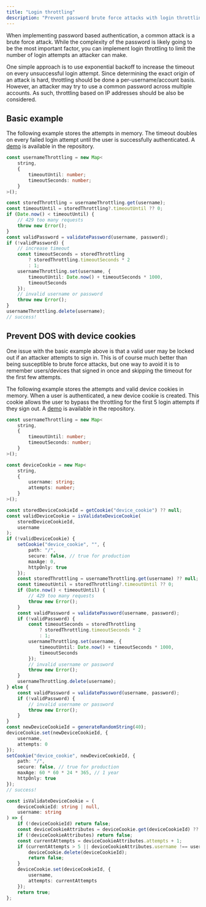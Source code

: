 ```yaml
---
title: "Login throttling"
description: "Prevent password brute force attacks with login throttling"
---
```


When implementing password based authentication, a common attack is a brute force attack. While the complexity of the password is likely going to be the most important factor, you can implement login throttling to limit the number of login attempts an attacker can make.

One simple approach is to use exponential backoff to increase the timeout on every unsuccessful login attempt. Since determining the exact origin of an attack is hard, throttling should be done a per-username/account basis. However, an attacker may try to use a common password across multiple accounts. As such, throttling based on IP addresses should be also be considered.

## Basic example

The following example stores the attempts in memory. The timeout doubles on every failed login attempt until the user is successfully authenticated. A [demo](https://github.com/pilcrowOnPaper/lucia/tree/main/examples/other/login-throttling) is available in the repository.

```ts
const usernameThrottling = new Map<
	string,
	{
		timeoutUntil: number;
		timeoutSeconds: number;
	}
>();
```

```ts
const storedThrottling = usernameThrottling.get(username);
const timeoutUntil = storedThrottling?.timeoutUntil ?? 0;
if (Date.now() < timeoutUntil) {
	// 429 too many requests
	throw new Error();
}
const validPassword = validatePassword(username, password);
if (!validPassword) {
	// increase timeout
	const timeoutSeconds = storedThrottling
		? storedThrottling.timeoutSeconds * 2
		: 1;
	usernameThrottling.set(username, {
		timeoutUntil: Date.now() + timeoutSeconds * 1000,
		timeoutSeconds
	});
	// invalid username or password
	throw new Error();
}
usernameThrottling.delete(username);
// success!
```

## Prevent DOS with device cookies

One issue with the basic example above is that a valid user may be locked out if an attacker attempts to sign in. This is of course much better than being susceptible to brute force attacks, but one way to avoid it is to remember users/devices that signed in once and skipping the timeout for the first few attempts.

The following example stores the attempts and valid device cookies in memory. When a user is authenticated, a new device cookie is created. This cookie allows the user to bypass the throttling for the first 5 login attempts if they sign out. A [demo](https://github.com/pilcrowOnPaper/lucia/tree/main/examples/other/login-throtting-device-cookie) is available in the repository.

```ts
const usernameThrottling = new Map<
	string,
	{
		timeoutUntil: number;
		timeoutSeconds: number;
	}
>();

const deviceCookie = new Map<
	string,
	{
		username: string;
		attempts: number;
	}
>();
```

```ts
const storedDeviceCookieId = getCookie("device_cookie") ?? null;
const validDeviceCookie = isValidateDeviceCookie(
	storedDeviceCookieId,
	username
);
if (!validDeviceCookie) {
	setCookie("device_cookie", "", {
		path: "/",
		secure: false, // true for production
		maxAge: 0,
		httpOnly: true
	});
	const storedThrottling = usernameThrottling.get(username) ?? null;
	const timeoutUntil = storedThrottling?.timeoutUntil ?? 0;
	if (Date.now() < timeoutUntil) {
		// 429 too many requests
		throw new Error();
	}
	const validPassword = validatePassword(username, password);
	if (!validPassword) {
		const timeoutSeconds = storedThrottling
			? storedThrottling.timeoutSeconds * 2
			: 1;
		usernameThrottling.set(username, {
			timeoutUntil: Date.now() + timeoutSeconds * 1000,
			timeoutSeconds
		});
		// invalid username or password
		throw new Error();
	}
	usernameThrottling.delete(username);
} else {
	const validPassword = validatePassword(username, password);
	if (!validPassword) {
		// invalid username or password
		throw new Error();
	}
}
const newDeviceCookieId = generateRandomString(40);
deviceCookie.set(newDeviceCookieId, {
	username,
	attempts: 0
});
setCookie("device_cookie", newDeviceCookieId, {
	path: "/",
	secure: false, // true for production
	maxAge: 60 * 60 * 24 * 365, // 1 year
	httpOnly: true
});
// success!
```

```ts
const isValidateDeviceCookie = (
	deviceCookieId: string | null,
	username: string
) => {
	if (!deviceCookieId) return false;
	const deviceCookieAttributes = deviceCookie.get(deviceCookieId) ?? null;
	if (!deviceCookieAttributes) return false;
	const currentAttempts = deviceCookieAttributes.attempts + 1;
	if (currentAttempts > 5 || deviceCookieAttributes.username !== username) {
		deviceCookie.delete(deviceCookieId);
		return false;
	}
	deviceCookie.set(deviceCookieId, {
		username,
		attempts: currentAttempts
	});
	return true;
};
```
